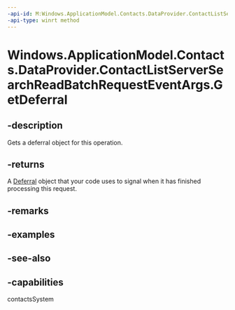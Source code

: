 ```yaml
---
-api-id: M:Windows.ApplicationModel.Contacts.DataProvider.ContactListServerSearchReadBatchRequestEventArgs.GetDeferral
-api-type: winrt method
---
```


<!-- Method syntax
public Windows.Foundation.Deferral GetDeferral()
-->

# Windows.ApplicationModel.Contacts.DataProvider.ContactListServerSearchReadBatchRequestEventArgs.GetDeferral

## -description
Gets a deferral object for this operation.

## -returns
A [Deferral](../windows.foundation/deferral.md) object that your code uses to signal when it has finished processing this request.

## -remarks

## -examples

## -see-also

## -capabilities
contactsSystem
